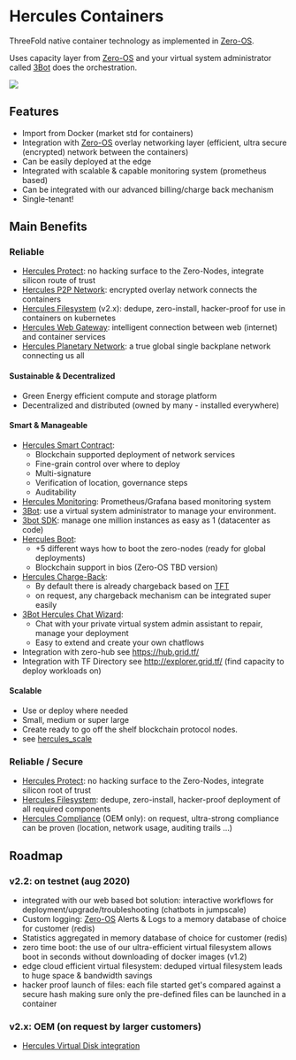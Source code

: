 # Hercules Containers

ThreeFold native container technology as implemented in [Zero-OS](threefold__zos).

Uses capacity layer from [Zero-OS](threefold__zos) and your virtual system administrator called [3Bot](threefold__3bot_def) does the orchestration.

![](threefold__container_native.png  )

## Features

*   Import from Docker (market std for containers)
*   Integration with [Zero-OS](threefold__zos) overlay networking layer (efficient, ultra secure (encrypted) network between the containers)
*   Can be easily deployed at the edge
*   Integrated with scalable & capable monitoring system (prometheus based)
*   Can be integrated with our advanced billing/charge back mechanism
*   Single-tenant!

## Main Benefits

### Reliable

*   [Hercules Protect](threefold__hercules_protect.md): no hacking surface to the Zero-Nodes, integrate silicon route of trust
*   [Hercules P2P Network](threefold__hercules_p2p_network.md): encrypted overlay network connects the containers
*   [Hercules Filesystem](threefold__hercules_filesystem.md) (v2.x): dedupe, zero-install, hacker-proof for use in containers on kubernetes
*   [Hercules Web Gateway](threefold__hercules_web_gateway.md): intelligent connection between web (internet) and container services
*   [Hercules Planetary Network](threefold__hercules_planetary_network.md): a true global single backplane network connecting us all

####  Sustainable & Decentralized

* Green Energy efficient compute and storage platform
* Decentralized and distributed (owned by many - installed everywhere)

#### Smart & Manageable

*   [Hercules Smart Contract](threefold__hercules_smart_contract.md): 
    *   Blockchain supported deployment of network services
    *   Fine-grain control over where to deploy
    *   Multi-signature 
    *   Verification of location, governance steps 
    *   Auditability
*   [Hercules Monitoring](threefold__hercules_monitoring.md): Prometheus/Grafana based monitoring system
*   [3Bot](threefold__hercules_3bot.md): use a virtual system administrator to manage your environment.
*   [3bot SDK](threefold__hercules_3botsdk.md): manage one million instances as easy as 1 (datacenter as code)
*   [Hercules Boot](threefold__hercules_boot.md): 
    *   +5 different ways how to boot the zero-nodes (ready for global deployments)
    *   Blockchain support in bios (Zero-OS TBD version)
*   [Hercules Charge-Back](threefold__hercules_charge_back.md): 
    *   By default there is already chargeback based on [TFT](threefold__threefold_token) 
    *   on request, any chargeback mechanism can be integrated super easily
*   [3Bot Hercules Chat Wizard](threefold__hercules_chat_wizard.md): 
    * Chat with your private virtual system admin assistant to repair, manage your deployment
    * Easy to extend and create your own chatflows
*   Integration with zero-hub see https://hub.grid.tf/
*   Integration with TF Directory see http://explorer.grid.tf/  (find capacity to deploy workloads on)
#### Scalable

* Use or deploy where needed
* Small, medium or super large
* Create ready to go off the shelf blockchain protocol nodes.
* see [hercules_scale](threefold__hercules_scale.md)


### Reliable / Secure

*   [Hercules Protect](threefold__hercules_protect.md): no hacking surface to the Zero-Nodes, integrate silicon root of trust
*   [Hercules Filesystem](threefold__hercules_filesystem.md): dedupe, zero-install, hacker-proof deployment of all required components
*   [Hercules Compliance](threefold__hercules_compliance.md) (OEM only): on request, ultra-strong compliance can be proven (location, network usage, auditing trails …)


## Roadmap

### v2.2: on testnet (aug 2020)

*   integrated with our web based bot solution: interactive workflows for deployment/upgrade/troubleshooting (chatbots in jumpscale) 
*   Custom logging: [Zero-OS](threefold__zos) Alerts & Logs to a memory database of choice for customer (redis)
*   Statistics aggregated in memory database of choice for customer (redis)
*   zero time boot: the use of our ultra-efficient virtual filesystem allows boot in seconds without downloading of docker images (v1.2)
*   edge cloud efficient virtual filesystem: deduped virtual filesystem leads to huge space & bandwidth savings
*   hacker proof launch of files: each file started get's compared against a secure hash making sure only the pre-defined files can be launched in a container



### v2.x: OEM (on request by larger customers)

*   [Hercules Virtual Disk integration](threefold__hercules_disk.md)
